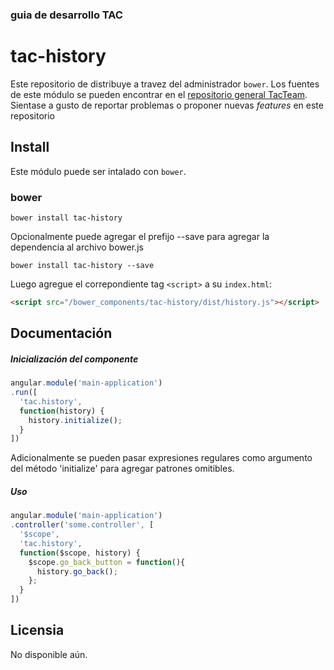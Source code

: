 ### guia de desarrollo TAC

# tac-history

Este repositorio de distribuye a travez del administrador `bower`. Los fuentes de este módulo se pueden encontrar en el
[repositorio general TacTeam](https://github.com/tacteam/history).
Sientase a gusto de reportar problemas o proponer nuevas *features* en este repositorio

## Install

Este módulo puede ser intalado con `bower`.

### bower

```shell
bower install tac-history
```

Opcionalmente puede agregar el prefijo --save para agregar la dependencia al archivo bower.js

```shell
bower install tac-history --save
```

Luego agregue el correpondiente tag `<script>` a su `index.html`:

```html
<script src="/bower_components/tac-history/dist/history.js"></script>
```

## Documentación

##### Inicialización del componente

```js
angular.module('main-application')
.run([
  'tac.history', 
  function(history) {
    history.initialize();
  }
])
```

Adicionalmente se pueden pasar expresiones regulares como argumento del método 'initialize' para agregar patrones omitibles.

##### Uso

```js
angular.module('main-application')
.controller('some.controller', [
  '$scope',
  'tac.history', 
  function($scope, history) {
    $scope.go_back_button = function(){
      history.go_back();
    };
  }
])
```


## Licensia

No disponible aún.